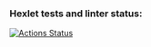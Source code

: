 ### Hexlet tests and linter status:

[![Actions Status](https://github.com/Listag/frontend-project-lvl2/workflows/hexlet-check/badge.svg)](https://github.com/Listag/frontend-project-lvl2/actions)
